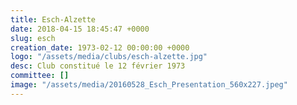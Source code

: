 ```yaml
---
title: Esch-Alzette
date: 2018-04-15 18:45:47 +0000
slug: esch
creation_date: 1973-02-12 00:00:00 +0000
logo: "/assets/media/clubs/esch-alzette.jpg"
desc: Club constitué le 12 février 1973
committee: []
image: "/assets/media/20160528_Esch_Presentation_560x227.jpeg"
---
```

